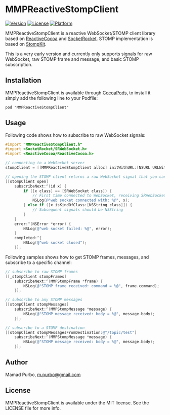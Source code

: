 # MMPReactiveStompClient

[![Version](https://img.shields.io/cocoapods/v/MMPReactiveStompClient.svg?style=flat)](http://cocoadocs.org/docsets/MMPReactiveStompClient)
[![License](https://img.shields.io/cocoapods/l/MMPReactiveStompClient.svg?style=flat)](http://cocoadocs.org/docsets/MMPReactiveStompClient)
[![Platform](https://img.shields.io/cocoapods/p/MMPReactiveStompClient.svg?style=flat)](http://cocoadocs.org/docsets/MMPReactiveStompClient)

MMPReactiveStompClient is a reactive WebSocket/STOMP client library based on [ReactiveCocoa](https://github.com/ReactiveCocoa/ReactiveCocoa) and [SocketRocket](https://github.com/square/SocketRocket). STOMP implementation is based on [StompKit](https://github.com/mobile-web-messaging/StompKit/). 

This is a very early version and currently only supports signals for raw WebSocket, raw STOMP frame and message, and basic STOMP subscription.

## Installation

MMPReactiveStompClient is available through [CocoaPods](http://cocoapods.org), to install
it simply add the following line to your Podfile:

    pod "MMPReactiveStompClient"

## Usage

Following code shows how to subscribe to raw WebSocket signals:
```objectivec
#import "MMPReactiveStompClient.h"
#import <SocketRocket/SRWebSocket.h>
#import <ReactiveCocoa/ReactiveCocoa.h>

// connecting to a WebSocket server
stompClient = [[MMPReactiveStompClient alloc] initWithURL:[NSURL URLWithString:@"ws://localhost:8080/stream/connect"]];

// opening the STOMP client returns a raw WebSocket signal that you can subscribe to
[[stompClient open]
    subscribeNext:^(id x) {
        if ([x class] == [SRWebSocket class]) {
            // First time connected to WebSocket, receiving SRWebSocket object
            NSLog(@"web socket connected with: %@", x);            
        } else if ([x isKindOfClass:[NSString class]]) {
            // Subsequent signals should be NSString
        }
    }
    error:^(NSError *error) {
        NSLog(@"web socket failed: %@", error);
    }
    completed:^{
        NSLog(@"web socket closed");
    }];
```

Following samples shows how to get STOMP frames, messages, and subscribe to a specific channel:
```objectivec
// subscribe to raw STOMP frames
[[_stompClient stompFrames]
    subscribeNext:^(MMPStompFrame *frame) {
        NSLog(@"STOMP frame received: command = %@", frame.command);
    }];

// subscribe to any STOMP messages
[[stompClient stompMessages]
    subscribeNext:^(MMPStompMessage *message) {
        NSLog(@"STOMP message received: body = %@", message.body);
    }];

// subscribe to a STOMP destination
[[stompClient stompMessagesFromDestination:@"/topic/test"]
    subscribeNext:^(MMPStompMessage *message) {
        NSLog(@"STOMP message received: body = %@", message.body);
    }];
```

## Author

Mamad Purbo, m.purbo@gmail.com

## License

MMPReactiveStompClient is available under the MIT license. See the LICENSE file for more info.

